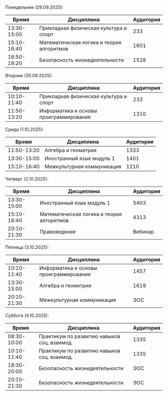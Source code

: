 Понедельник (29.09.2025):
  
  | Время       | Дисциплина                                | Аудитория |
  | ----------- | ----------------------------------------- | --------- |
  | 13:30-15:00 | Прикладная физическая культура и спорт    | 233       |
  | 15:10-16:40 | Математическая логика и теория алгоритмов | 1601      |
  | 16:50-18:20 | Безопасность жизнедеятельности            | 1528      |

Вторник (30.09.2025):
  
  | Время       | Дисциплина                             | Аудитория |
  | ----------- | -------------------------------------- | --------- |
  | 10:10-11:40 | Прикладная физическая культура и спорт | 233       |
  | 11:50-13:20 | Информатика и основы проиграммирования | 1310      |

Среда (1.10.2025):
  
  | Время       | Дисциплина                 | Аудитория |
  | ----------- | -------------------------- | --------- |
  | 11:50-13:20 | Алгебра и геометрия        | 1333      |
  | 13:30-15:00 | Иностранный язык модуль 1  | 1401      |
  | 15:10-16:40 | Межкультурная коммуникация | 1210      |

Четверг (2.10.2025):
  
  | Время       | Дисциплина                                | Аудитория |
  | ----------- | ----------------------------------------- | --------- |
  | 13:30-15:00 | Иностранный язык модуль 1                 | 5403      |
  | 15:10-16:40 | Математическая логика и теория алгоритмов | 4313      |
  | 20:10-21:30 | Правоведение                              | Вебинар   |

Пятница (3.10.2025):
  
  | Время       | Дисциплина                             | Аудитория |
  | ----------- | -------------------------------------- | --------- |
  | 10:10-11:40 | Информатика и основы проиграммирования | 1457      |
  | 13:30-15:00 | Алгебра и геометрия                    | 1619      |
  | 20:10-21:30 | Межкультурная коммуникация             | ЭОС       |


Суббота (4.10.2025):
  
  | Время       | Дисциплина                                  | Аудитория |
  | ----------- | ------------------------------------------- | --------- |
  | 08:30-10:00 | Практикум по развитию навыков соц. взаимод. | 1335      |
  | 10:10-11:40 | Практикум по развитию навыков соц. взаимод. | 1335      |
  | 18:30-20:00 | Безопасность жизнедеятельности              | ЭОС       |
  | 20:10-21:30 | Безопасность жизнедеятельности              | ЭОС       |